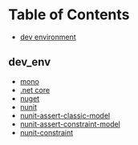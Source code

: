 Table of Contents
=================

* [dev environment](#dev_env)

dev_env
-------

* [mono](https://www.mono-project.com/)
* [.net core](https://docs.microsoft.com/en-us/dotnet/core/)
* [nuget](https://docs.microsoft.com/en-us/nuget)
* [nunit](https://github.com/nunit/docs/wiki/NUnit-Documentation)
* [nunit-assert-classic-model](https://github.com/nunit/docs/wiki/Classic-Model)
* [nunit-assert-constraint-model](https://github.com/nunit/docs/wiki/Constraint-Model)
* [nunit-constraint](https://github.com/nunit/docs/wiki/Constraints)
